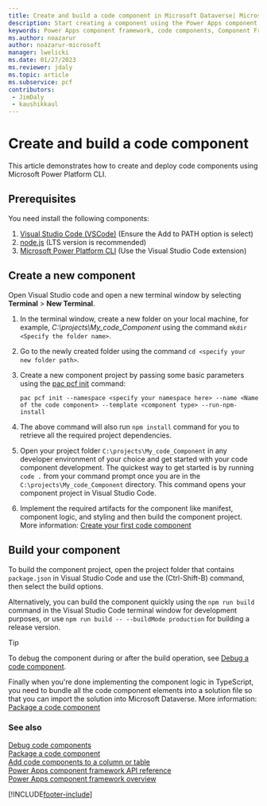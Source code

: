 ```yaml
---
title: Create and build a code component in Microsoft Dataverse| Microsoft Docs
description: Start creating a component using the Power Apps component framework tooling.
keywords: Power Apps component framework, code components, Component Framework
ms.author: noazarur
author: noazarur-microsoft
manager: lwelicki
ms.date: 01/27/2023
ms.reviewer: jdaly
ms.topic: article
ms.subservice: pcf
contributors:
 - JimDaly
 - kaushikkaul
---
```


# Create and build a code component

This article demonstrates how to create and deploy code components using Microsoft Power Platform CLI.

## Prerequisites

You need install the following components:

1. [Visual Studio Code (VSCode)](https://code.visualstudio.com/Download) (Ensure the Add to PATH option is select)
1. [node.js](https://nodejs.org/en/download/) (LTS version is recommended)
1. [Microsoft Power Platform CLI](/powerapps/developer/data-platform/powerapps-cli#install-power-apps-cli) (Use the Visual Studio Code extension)

## Create a new component

Open Visual Studio code and open a new terminal window by selecting **Terminal** > **New Terminal**.
1. In the terminal window, create a new folder on your local machine, for example, *C:\projects\My_code_Component* using the command `mkdir <Specify the folder name>`.
1. Go to the newly created folder using the command `cd <specify your new folder path>`.
1. Create a new component project by passing some basic parameters using the [pac pcf init](/power-platform/developer/cli/reference/pcf#pac-pcf-init) command:

    ```CLI
    pac pcf init --namespace <specify your namespace here> --name <Name of the code component> --template <component type> --run-npm-install
    ```
1. The above command will also run `npm install` command for you to retrieve all the required project dependencies.
1. Open your project folder `C:\projects\My_code_Component` in any developer environment of your choice and get started with your code component development. The quickest way to get started is by running `code .` from your command prompt once you are in the `C:\projects\My_code_Component` directory. This command opens your component project in Visual Studio Code.
1. Implement the required artifacts for the component like manifest, component logic, and styling and then build the component project. More information: [Create your first code component](implementing-controls-using-typescript.md)

## Build your component

To build the component project, open the project folder that contains `package.json` in Visual Studio Code and use the (Ctrl-Shift-B) command, then select the build options.

Alternatively, you can build the component quickly using the `npm run build` command in the Visual Studio Code terminal window for development purposes, or use `npm run build -- --buildMode production` for building a release version.

> [!TIP]
> To debug the component during or after the build operation, see [Debug a code component](debugging-custom-controls.md).

Finally when you're done implementing the component logic in TypeScript, you need to bundle all the code component elements into a solution file so that you can import the solution into Microsoft Dataverse. More information: [Package a code component](import-custom-controls.md)

### See also

[Debug code components](debugging-custom-controls.md)<br/>
[Package a code component](import-custom-controls.md)<br/>
[Add code components to a column or table](add-custom-controls-to-a-field-or-entity.md)<br/>
[Power Apps component framework API reference](reference/index.md)<br/>
[Power Apps component framework overview](overview.md)


[!INCLUDE[footer-include](../../includes/footer-banner.md)]
